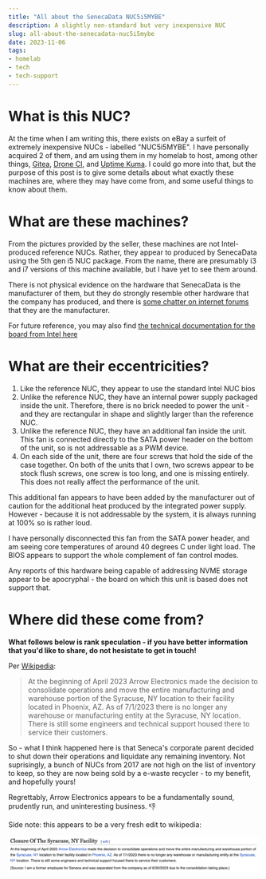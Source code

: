 ```yaml
---
title: "All about the SenecaData NUC5i5MYBE"
description: A slightly non-standard but very inexpensive NUC
slug: all-about-the-senecadata-nuc5i5mybe
date: 2023-11-06
tags:
- homelab
- tech
- tech-support
---
```

# What is this NUC?
At the time when I am writing this, there exists on eBay a surfeit of extremely inexpensive NUCs - labelled "NUC5i5MYBE". I have personally acquired 2 of them, and am using them in my homelab to host, among other things, [Gitea](https://github.com/go-gitea/gitea), [Drone CI](https://www.drone.io/), and [Uptime Kuma](https://github.com/louislam/uptime-kuma). I could go more into that, but the purpose of this post is to give some details about what exactly these machines are, where they may have come from, and some useful things to know about them.

# What are these machines?
From the pictures provided by the seller, these machines are not Intel-produced reference NUCs. Rather, they appear to produced by SenecaData using the 5th gen i5 NUC package. From the name, there are presumably i3 and i7 versions of this machine available, but I have yet to see them around.

There is not physical evidence on the hardware that SenecaData is the manufacturer of them, but they do strongly resemble other hardware that the company has produced, and there is [some chatter on internet forums](https://forums.servethehome.com/index.php?threads/intel-nuc5i5mybe-i5-5300u-vpro-4gb-ram-custom-case-45.37552/) that they are the manufacturer.

For future reference, you may also find [the technical documentation for the board from Intel here](https://www.intel.com/content/dam/support/us/en/documents/boardsandkits/NUC5i5MYBE_TechProdSpec.pdf)

# What are their eccentricities?
1. Like the reference NUC, they appear to use the standard Intel NUC bios
2. Unlike the reference NUC, they have an internal power supply packaged inside the unit. Therefore, there is no brick needed to power the unit - and they are rectangular in shape and slightly larger than the reference NUC.
3. Unlike the reference NUC, they have an additional fan inside the unit. This fan is connected directly to the SATA power header on the bottom of the unit, so is not addressable as a PWM device.
4. On each side of the unit, there are four screws that hold the side of the case together. On both of the units that I own, two screws appear to be stock flush screws, one screw is too long, and one is missing entirely. This does not really affect the performance of the unit.

This additional fan appears to have been added by the manufacturer out of caution for the additional heat produced by the integrated power supply. However - because it is not addressable by the system, it is always running at 100% so is rather loud.

I have personally disconnected this fan from the SATA power header, and am seeing core temperatures of around 40 degrees C under light load. The BIOS appears to support the whole complement of fan control modes.

Any reports of this hardware being capable of addressing NVME storage appear to be apocryphal - the board on which this unit is based does not support that.

# Where did these come from?
**What follows below is rank speculation - if you have better information that you'd like to share, do not hesistate to get in touch!**

Per [Wikipedia](https://en.wikipedia.org/wiki/Seneca_Data):

> At the beginning of April 2023 Arrow Electronics made the decision to consolidate operations and move the entire manufacturing and warehouse portion of the Syracuse, NY location to their facility located in Phoenix, AZ. As of 7/1/2023 there is no longer any warehouse or manufacturing entity at the Syracuse, NY location. There is still some engineers and technical support housed there to service their customers. 

So - what I think happened here is that Seneca's corporate parent decided to shut down their operations and liquidate any remaining inventory. Not suprisingly, a bunch of NUCs from 2017 are not high on the list of inventory to keep, so they are now being sold by a e-waste recycler - to my benefit, and hopefully yours!

Regrettably, Arrow Electronics appears to be a fundamentally sound, prudently run, and uninteresting business. 👎

Side note: this appears to be a very fresh edit to wikipedia:

![A screenshot of wikipedia article explaining that Arrow Electronics consolidated operations and moved manufacturing and warehousing from Syracuse to Phoenix. The note concludes that the writer is a laid-off former employee of Seneca.](./seneca_closure.png)
